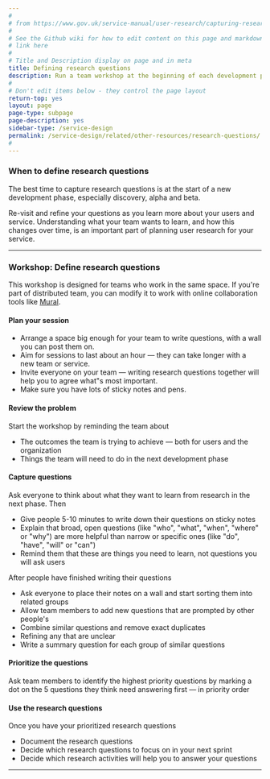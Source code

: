 ```yaml
---
#
# from https://www.gov.uk/service-manual/user-research/capturing-research-questions
#
# See the Github wiki for how to edit content on this page and markdown styles you can use:
# link here
#
# Title and Description display on page and in meta
title: Defining research questions
description: Run a team workshop at the beginning of each development phase to prioritize your team's research questions and the assumptions you need to test.
#
# Don't edit items below - they control the page layout
return-top: yes
layout: page
page-type: subpage
page-description: yes
sidebar-type: /service-design
permalink: /service-design/related/other-resources/research-questions/
#
---
```


### When to define research questions
The best time to capture research questions is at the start of a new development phase, especially discovery, alpha and beta.

Re-visit and refine your questions as you learn more about your users and service. Understanding what your team wants to learn, and how this changes over time, is an important part of planning user research for your service.

<hr>

### Workshop: Define research questions

This workshop is designed for teams who work in the same space. If you're part of distributed team, you can modify it to work with online collaboration tools like <a title="Go to Mural" href="https://mural.co/" target="_blank">Mural</a>.

#### Plan your session

* Arrange a space big enough for your team to write questions, with a wall you can post them on.
* Aim for sessions to last about an hour &mdash; they can take longer with a new team or service.
* Invite everyone on your team &mdash; writing research questions together will help you to agree what"s most important.
* Make sure you have lots of sticky notes and pens.

#### Review the problem
Start the workshop by reminding the team about

* The outcomes the team is trying to achieve &mdash; both for users and the organization
* Things the team will need to do in the next development phase

#### Capture questions
Ask everyone to think about what they want to learn from research in the next phase. Then

* Give people 5-10 minutes to write down their questions on sticky notes
* Explain that broad, open questions (like "who", "what", "when", "where" or "why") are more helpful than narrow or specific ones (like "do", "have", "will" or "can")
* Remind them that these are things you need to learn, not questions you will ask users

After people have finished writing their questions

* Ask everyone to place their notes on a wall and start sorting them into related groups
* Allow team members to add new questions that are prompted by other people's
* Combine similar questions and remove exact duplicates
* Refining any that are unclear
* Write a summary question for each group of similar questions

#### Prioritize the questions

Ask team members to identify the highest priority questions by marking a dot on the 5 questions they think need answering first &mdash; in priority order

#### Use the research questions

Once you have your prioritized research questions

* Document the research questions
* Decide which research questions to focus on in your next sprint
* Decide which research activities will help you to answer your questions

<hr>
